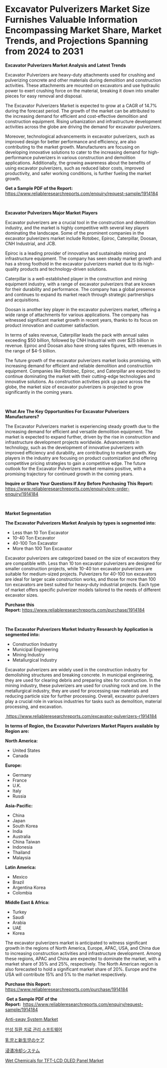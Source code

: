 <p><h1>Excavator Pulverizers Market Size Furnishes Valuable Information Encompassing Market Share, Market Trends, and Projections Spanning from 2024 to 2031</h1></p><p><strong>Excavator Pulverizers Market Analysis and Latest Trends</strong></p>
<p><p>Excavator Pulverizers are heavy-duty attachments used for crushing and pulverizing concrete and other materials during demolition and construction activities. These attachments are mounted on excavators and use hydraulic power to exert crushing force on the material, breaking it down into smaller pieces for easy removal and disposal.</p><p>The Excavator Pulverizers Market is expected to grow at a CAGR of 14.7% during the forecast period. The growth of the market can be attributed to the increasing demand for efficient and cost-effective demolition and construction equipment. Rising urbanization and infrastructure development activities across the globe are driving the demand for excavator pulverizers.</p><p>Moreover, technological advancements in excavator pulverizers, such as improved design for better performance and efficiency, are also contributing to the market growth. Manufacturers are focusing on developing innovative solutions to cater to the increasing demand for high-performance pulverizers in various construction and demolition applications. Additionally, the growing awareness about the benefits of using excavator pulverizers, such as reduced labor costs, improved productivity, and safer working conditions, is further fueling the market growth.</p></p>
<p><strong>Get a Sample PDF of the Report:&nbsp;</strong> <a href="https://www.reliableresearchreports.com/enquiry/request-sample/1914184">https://www.reliableresearchreports.com/enquiry/request-sample/1914184</a></p>
<p>&nbsp;</p>
<p><strong>Excavator Pulverizers Major Market Players</strong></p>
<p><p>Excavator pulverizers are a crucial tool in the construction and demolition industry, and the market is highly competitive with several key players dominating the landscape. Some of the prominent companies in the excavator pulverizers market include Rotobec, Epiroc, Caterpillar, Doosan, CNH Industrial, and JCB.</p><p>Epiroc is a leading provider of innovative and sustainable mining and infrastructure equipment. The company has seen steady market growth and has a strong foothold in the excavator pulverizers market due to its high-quality products and technology-driven solutions.</p><p>Caterpillar is a well-established player in the construction and mining equipment industry, with a range of excavator pulverizers that are known for their durability and performance. The company has a global presence and continues to expand its market reach through strategic partnerships and acquisitions.</p><p>Doosan is another key player in the excavator pulverizers market, offering a wide range of attachments for various applications. The company has witnessed significant market growth in recent years, thanks to its focus on product innovation and customer satisfaction.</p><p>In terms of sales revenue, Caterpillar leads the pack with annual sales exceeding $50 billion, followed by CNH Industrial with over $25 billion in revenue. Epiroc and Doosan also have strong sales figures, with revenues in the range of $4-5 billion.</p><p>The future growth of the excavator pulverizers market looks promising, with increasing demand for efficient and reliable demolition and construction equipment. Companies like Rotobec, Epiroc, and Caterpillar are expected to continue dominating the market with their cutting-edge technologies and innovative solutions. As construction activities pick up pace across the globe, the market size of excavator pulverizers is projected to grow significantly in the coming years.</p></p>
<p>&nbsp;</p>
<p><strong>What Are The Key Opportunities For Excavator Pulverizers Manufacturers?</strong></p>
<p><p>The Excavator Pulverizers market is experiencing steady growth due to the increasing demand for efficient and versatile demolition equipment. The market is expected to expand further, driven by the rise in construction and infrastructure development projects worldwide. Advancements in technology, such as the development of innovative pulverizers with improved efficiency and durability, are contributing to market growth. Key players in the industry are focusing on product customization and offering competitive pricing strategies to gain a competitive edge. The future outlook for the Excavator Pulverizers market remains positive, with a promising trajectory for continued growth in the coming years.</p></p>
<p><strong>Inquire or Share Your Questions If Any Before Purchasing This Report:</strong> <a href="https://www.reliableresearchreports.com/enquiry/pre-order-enquiry/1914184">https://www.reliableresearchreports.com/enquiry/pre-order-enquiry/1914184</a></p>
<p>&nbsp;</p>
<p><strong>Market Segmentation</strong></p>
<p><strong>The Excavator Pulverizers Market Analysis by types is segmented into:</strong></p>
<p><ul><li>Less than 10 Ton Excavator</li><li>10-40 Ton Excavator</li><li>40-100 Ton Excavator</li><li>More than 100 Ton Excavator</li></ul></p>
<p><p>Excavator pulverizers are categorized based on the size of excavators they are compatible with. Less than 10 ton excavator pulverizers are designed for smaller construction projects, while 10-40 ton excavator pulverizers are suitable for medium-sized projects. Pulverizers for 40-100 ton excavators are ideal for larger scale construction works, and those for more than 100 ton excavators are best suited for heavy-duty industrial projects. Each type of market offers specific pulverizer models tailored to the needs of different excavator sizes.</p></p>
<p><strong>Purchase this Report:&nbsp;</strong><a href="https://www.reliableresearchreports.com/purchase/1914184">https://www.reliableresearchreports.com/purchase/1914184</a></p>
<p>&nbsp;</p>
<p><strong>The Excavator Pulverizers Market Industry Research by Application is segmented into:</strong></p>
<p><ul><li>Construction Industry</li><li>Municipal Engineering</li><li>Mining Industry</li><li>Metallurgical Industry</li></ul></p>
<p><p>Excavator pulverizers are widely used in the construction industry for demolishing structures and breaking concrete. In municipal engineering, they are used for clearing debris and preparing sites for construction. In the mining industry, these pulverizers are used for crushing rock and ore. In the metallurgical industry, they are used for processing raw materials and reducing particle size for further processing. Overall, excavator pulverizers play a crucial role in various industries for tasks such as demolition, material processing, and excavation.</p></p>
<p><a href="https://www.reliableresearchreports.com/excavator-pulverizers-r1914184">&nbsp;https://www.reliableresearchreports.com/excavator-pulverizers-r1914184</a></p>
<p><strong>In terms of Region, the Excavator Pulverizers Market Players available by Region are:</strong></p>
<p>
    <p> <strong> North America: </strong>
        <ul>
            <li>United States</li>
            <li>Canada</li>
        </ul>
        </p> 
    <p> <strong> Europe: </strong>
        <ul>
            <li>Germany</li>
            <li>France</li>
            <li>U.K.</li>
            <li>Italy</li>
            <li>Russia</li>
        </ul>
        </p> 
    <p> <strong> Asia-Pacific: </strong>
        <ul>
            <li>China</li>
            <li>Japan</li>
            <li>South Korea</li>
            <li>India</li>
            <li>Australia</li>
            <li>China Taiwan</li>
            <li>Indonesia</li>
            <li>Thailand</li>
            <li>Malaysia</li>
        </ul>
        </p> 
    <p> <strong> Latin America: </strong>
        <ul>
            <li>Mexico</li>
            <li>Brazil</li>
            <li>Argentina Korea</li>
            <li>Colombia</li>
        </ul>
        </p> 
    <p> <strong> Middle East & Africa: </strong>
        <ul>
            <li>Turkey</li>
            <li>Saudi</li>
            <li>Arabia</li>
            <li>UAE</li>
            <li>Korea</li>
        </ul>
    </p>
    </p>
<p><p>The excavator pulverizers market is anticipated to witness significant growth in the regions of North America, Europe, APAC, USA, and China due to increasing construction activities and infrastructure development. Among these regions, APAC and China are expected to dominate the market, with a market share of 35% and 25%, respectively. The North American region is also forecasted to hold a significant market share of 20%. Europe and the USA will contribute 15% and 5% to the market respectively.</p></p>
<p><strong>Purchase this Report: </strong><a href="https://www.reliableresearchreports.com/purchase/1914184">https://www.reliableresearchreports.com/purchase/1914184</a></p>
<p>&nbsp;<strong>Get a Sample PDF of the Report:&nbsp;&nbsp;</strong><a href="https://www.reliableresearchreports.com/enquiry/request-sample/1914184">https://www.reliableresearchreports.com/enquiry/request-sample/1914184</a></p>
<p><strong></strong></p>
<p><p><a href="https://github.com/yoshih12/Market-Research-Report-List-3/blob/main/anti-sway-system-market.md">Anti-sway System Market</a></p><p><a href="https://github.com/BrettWeberrt8767765/Market-Research-Report-List-1/blob/main/731307840911.md">만성 질환 치료 관리 소프트웨어</a></p><p><a href="https://github.com/hilmi-2a/Market-Research-Report-List-1/blob/main/299280944990.md">乳児と新生児のケア</a></p><p><a href="https://github.com/Sophiaard2003/Market-Research-Report-List-1/blob/main/178163344991.md">浸漬冷却システム</a></p><p><a href="https://issuu.com/reportprime-2/docs/wet-chemicals-for-tft-lcd-oled-panel-market-size-2">Wet Chemicals for TFT-LCD OLED Panel Market</a></p></p>